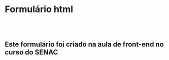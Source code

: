 <h1>Formulário html</h1>
<br>
<br>
<h2>Este formulário foi criado na aula de front-end no curso do SENAC</h2>
